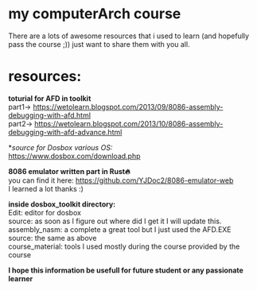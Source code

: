 # my computerArch course

There are a lots of awesome resources that i used to learn (and hopefully pass the course ;)) 
just want to share them with you all.


# resources:

**toturial for AFD in toolkit**
  <br/>part1-> https://wetolearn.blogspot.com/2013/09/8086-assembly-debugging-with-afd.html
  <br/>part2-> https://wetolearn.blogspot.com/2013/10/8086-assembly-debugging-with-afd-advance.html

**source for Dosbox various OS:*
  <br/>https://www.dosbox.com/download.php

**8086 emulator written part in Rust🔥**
  <br/>you can find it here: https://github.com/YJDoc2/8086-emulator-web
  <br/>I learned a lot thanks :)

**inside dosbox_toolkit directory:**
  <br/>Edit: editor for dosbox
    <br/>source: as soon as I figure out where did I get it I will update this.
  <br/>assembly_nasm: a complete a great tool but I just used the AFD.EXE
    <br/>source: the same as above
  <br/>course_material: tools I used mostly during the course provided by the course
    
  

  **I hope this information be usefull for future student or any passionate learner**
